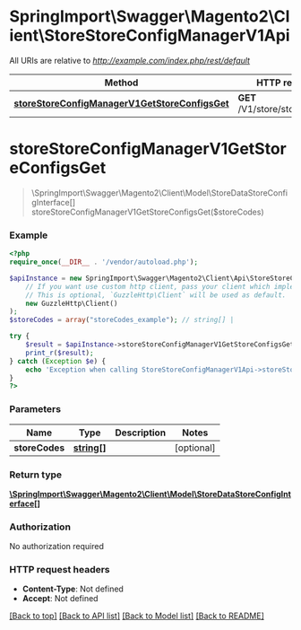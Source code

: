# SpringImport\Swagger\Magento2\Client\StoreStoreConfigManagerV1Api

All URIs are relative to *http://example.com/index.php/rest/default*

Method | HTTP request | Description
------------- | ------------- | -------------
[**storeStoreConfigManagerV1GetStoreConfigsGet**](StoreStoreConfigManagerV1Api.md#storeStoreConfigManagerV1GetStoreConfigsGet) | **GET** /V1/store/storeConfigs | 


# **storeStoreConfigManagerV1GetStoreConfigsGet**
> \SpringImport\Swagger\Magento2\Client\Model\StoreDataStoreConfigInterface[] storeStoreConfigManagerV1GetStoreConfigsGet($storeCodes)





### Example
```php
<?php
require_once(__DIR__ . '/vendor/autoload.php');

$apiInstance = new SpringImport\Swagger\Magento2\Client\Api\StoreStoreConfigManagerV1Api(
    // If you want use custom http client, pass your client which implements `GuzzleHttp\ClientInterface`.
    // This is optional, `GuzzleHttp\Client` will be used as default.
    new GuzzleHttp\Client()
);
$storeCodes = array("storeCodes_example"); // string[] | 

try {
    $result = $apiInstance->storeStoreConfigManagerV1GetStoreConfigsGet($storeCodes);
    print_r($result);
} catch (Exception $e) {
    echo 'Exception when calling StoreStoreConfigManagerV1Api->storeStoreConfigManagerV1GetStoreConfigsGet: ', $e->getMessage(), PHP_EOL;
}
?>
```

### Parameters

Name | Type | Description  | Notes
------------- | ------------- | ------------- | -------------
 **storeCodes** | [**string[]**](../Model/string.md)|  | [optional]

### Return type

[**\SpringImport\Swagger\Magento2\Client\Model\StoreDataStoreConfigInterface[]**](../Model/StoreDataStoreConfigInterface.md)

### Authorization

No authorization required

### HTTP request headers

 - **Content-Type**: Not defined
 - **Accept**: Not defined

[[Back to top]](#) [[Back to API list]](../../README.md#documentation-for-api-endpoints) [[Back to Model list]](../../README.md#documentation-for-models) [[Back to README]](../../README.md)

